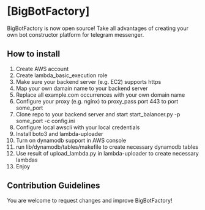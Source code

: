 # [BigBotFactory]

BigBotFactory is now open source! Take all advantages of creating your own bot constructor platform for telegram messenger.

## How to install

1. Create AWS account
2. Create lambda_basic_execution role
3. Make sure your backend server (e.g. EC2) supports https
4. Map your own damain name to your backend server
5. Replace all example.com occurrences with your own domain name
6. Configure your proxy (e.g. nginx) to proxy_pass port 443 to port some_port
7. Clone repo to your backend server and start start_balancer.py -p some_port -c config.ini
8. Configure local awscli with your local credentials
9. Install boto3 and lambda-uploader
10. Turn on dynamodb support in AWS console 
11. run lib/dynamodb/tables/makefile to create necessary dynamodb tables
12. Use result of upload_lambda.py in lambda-uploader to create necessary lambdas
13. Enjoy

## Contribution Guidelines

You are welcome to request changes and improve BigBotFactory!